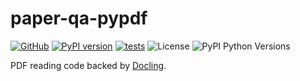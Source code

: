 # paper-qa-pypdf

<!-- pyml disable-num-lines 6 line-length -->

[![GitHub](https://img.shields.io/badge/GitHub-black?logo=github&logoColor=white)](https://github.com/Future-House/paper-qa/tree/main/packages/paper-qa-docling)
[![PyPI version](https://badge.fury.io/py/paper-qa-docling.svg)](https://badge.fury.io/py/paper-qa-docling)
[![tests](https://github.com/Future-House/paper-qa/actions/workflows/tests.yml/badge.svg)](https://github.com/Future-House/paper-qa)
![License](https://img.shields.io/badge/License-Apache_2.0-blue.svg)
![PyPI Python Versions](https://img.shields.io/pypi/pyversions/paper-qa-docling)

PDF reading code backed by
[Docling](https://github.com/docling-project/docling).
